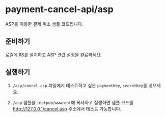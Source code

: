 # payment-cancel-api/asp

ASP를 이용한 결제 취소 샘플 코드입니다.

## 준비하기

로컬에 IIS를 설치하고 ASP 관련 설정을 완료하세요.

## 실행하기

1. `/asp/cancel.asp` 파일에서 테스트하고 싶은 `paymentKey`, `secretKey`를 넣으세요.

2. `/asp` 샘플을 `inetpub/wwwroot`에 복사하고 실행하면 샘플 코드를 http://127.0.0.1/cancel.asp 주소에서 테스트 가능합니다.
